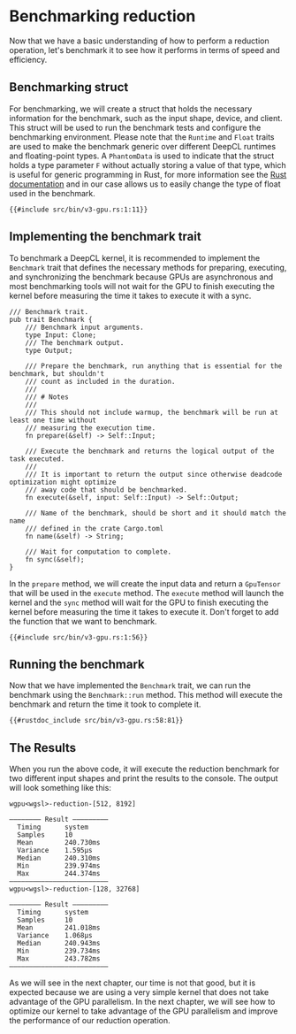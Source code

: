 # Benchmarking reduction
Now that we have a basic understanding of how to perform a reduction operation, let's benchmark it to see how it performs in terms of speed and efficiency.

## Benchmarking struct
For benchmarking, we will create a struct that holds the necessary information for the benchmark, such as the input shape, device, and client. This struct will be used to run the benchmark tests and configure the benchmarking environment. Please note that the `Runtime` and `Float` traits are used to make the benchmark generic over different DeepCL runtimes and floating-point types. A `PhantomData` is used to indicate that the struct holds a type parameter `F` without actually storing a value of that type, which is useful for generic programming in Rust, for more information see the [Rust documentation](https://doc.rust-lang.org/std/marker/struct.PhantomData.html) and in our case allows us to easily change the type of float used in the benchmark.
```rust,ignore
{{#include src/bin/v3-gpu.rs:1:11}}
```
## Implementing the benchmark trait
To benchmark a DeepCL kernel, it is recommended to implement the `Benchmark` trait that defines the necessary methods for preparing, executing, and synchronizing the benchmark because GPUs are asynchronous and most benchmarking tools will not wait for the GPU to finish executing the kernel before measuring the time it takes to execute it with a sync.
```rust,ignore
/// Benchmark trait.
pub trait Benchmark {
    /// Benchmark input arguments.
    type Input: Clone;
    /// The benchmark output.
    type Output;

    /// Prepare the benchmark, run anything that is essential for the benchmark, but shouldn't
    /// count as included in the duration.
    ///
    /// # Notes
    ///
    /// This should not include warmup, the benchmark will be run at least one time without
    /// measuring the execution time.
    fn prepare(&self) -> Self::Input;

    /// Execute the benchmark and returns the logical output of the task executed.
    ///
    /// It is important to return the output since otherwise deadcode optimization might optimize
    /// away code that should be benchmarked.
    fn execute(&self, input: Self::Input) -> Self::Output;

    /// Name of the benchmark, should be short and it should match the name
    /// defined in the crate Cargo.toml
    fn name(&self) -> String;

    /// Wait for computation to complete.
    fn sync(&self);
}

```

In the `prepare` method, we will create the input data and return a `GpuTensor` that will be used in the `execute` method. The `execute` method will launch the kernel and the `sync` method will wait for the GPU to finish executing the kernel before measuring the time it takes to execute it. Don't forget to add the function that we want to benchmark.
```rust,ignore
{{#include src/bin/v3-gpu.rs:1:56}}
```

## Running the benchmark
Now that we have implemented the `Benchmark` trait, we can run the benchmark using the `Benchmark::run` method. This method will execute the benchmark and return the time it took to complete it.
```rust,ignore
{{#rustdoc_include src/bin/v3-gpu.rs:58:81}}
```

## The Results
When you run the above code, it will execute the reduction benchmark for two different input shapes and print the results to the console. The output will look something like this:
```
wgpu<wgsl>-reduction-[512, 8192]

―――――――― Result ―――――――――
  Timing      system
  Samples     10
  Mean        240.730ms
  Variance    1.595µs
  Median      240.310ms
  Min         239.974ms
  Max         244.374ms
―――――――――――――――――――――――――
wgpu<wgsl>-reduction-[128, 32768]

―――――――― Result ―――――――――
  Timing      system
  Samples     10
  Mean        241.018ms
  Variance    1.068µs
  Median      240.943ms
  Min         239.734ms
  Max         243.782ms
―――――――――――――――――――――――――
```
As we will see in the next chapter, our time is not that good, but it is expected because we are using a very simple kernel that does not take advantage of the GPU parallelism. In the next chapter, we will see how to optimize our kernel to take advantage of the GPU parallelism and improve the performance of our reduction operation.
